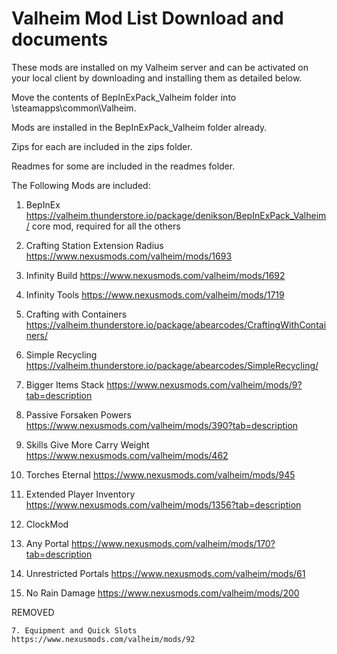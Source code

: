 # Valheim Mod List Download and documents

These mods are installed on my Valheim server and can be activated on your local client by downloading and installing them as detailed below.

Move the contents of BepInExPack_Valheim folder into <Steam Location>\steamapps\common\Valheim.
  
Mods are installed in the BepInExPack_Valheim folder already. 
  
Zips for each are included in the zips folder.
  
Readmes for some are included in the readmes folder.

The Following Mods are included:
  
  1. BepInEx
    https://valheim.thunderstore.io/package/denikson/BepInExPack_Valheim/
    core mod, required for all the others
  2. Crafting Station Extension Radius
    https://www.nexusmods.com/valheim/mods/1693
  3. Infinity Build
    https://www.nexusmods.com/valheim/mods/1692
  4. Infinity Tools
    https://www.nexusmods.com/valheim/mods/1719
  5. Crafting with Containers
    https://valheim.thunderstore.io/package/abearcodes/CraftingWithContainers/
  6. Simple Recycling
    https://valheim.thunderstore.io/package/abearcodes/SimpleRecycling/
  7. Bigger Items Stack
    https://www.nexusmods.com/valheim/mods/9?tab=description
  8. Passive Forsaken Powers 
    https://www.nexusmods.com/valheim/mods/390?tab=description
  9. Skills Give More Carry Weight
    https://www.nexusmods.com/valheim/mods/462
  10. Torches Eternal
    https://www.nexusmods.com/valheim/mods/945
  11. Extended Player Inventory
    https://www.nexusmods.com/valheim/mods/1356?tab=description
  12. ClockMod 
    
  13. Any Portal
    https://www.nexusmods.com/valheim/mods/170?tab=description
  14. Unrestricted Portals
    https://www.nexusmods.com/valheim/mods/61
  15. No Rain Damage
    https://www.nexusmods.com/valheim/mods/200
  
  REMOVED
  
    7. Equipment and Quick Slots
    https://www.nexusmods.com/valheim/mods/92
    
  
  
